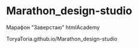 # Marathon_design-studio

Марафон "Заверстаю" htmlAcademy

ToryaToria.github.io/Marathon_design-studio